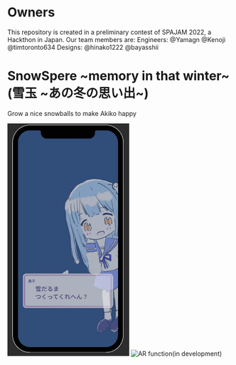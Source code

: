 # Owners
This repository is created in a preliminary contest of SPAJAM 2022, a Hackthon in Japan.
Our team members are:
Engineers: @Yamagn @Kenoji @timtoronto634
Designs: @hinako1222 @bayasshii 

# SnowSpere ~memory in that winter~ (雪玉 ~あの冬の思い出~)
Grow a nice snowballs to make Akiko happy




![Image](Image/BeforeStep.png)
![AR function(in development)](Image/IMG_8704.png)